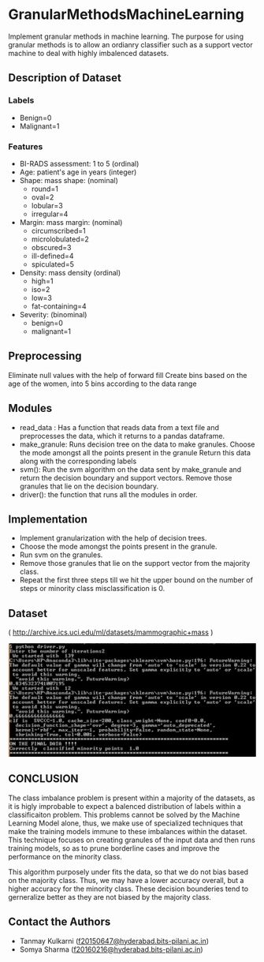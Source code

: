 # GranularMethodsMachineLearning
Implement granular methods in machine learning. The purpose for using granular methods is to allow an ordianry classifier such as a support vector machine to deal with highly imbalenced datasets.

## Description of Dataset
### Labels
  - Benign=0
  - Malignant=1

### Features
  - BI-RADS assessment: 1 to 5 (ordinal)  
  - Age: patient's age in years (integer) 
  - Shape: mass shape: (nominal)
      - round=1 
      - oval=2 
      - lobular=3 
      - irregular=4 
  - Margin: mass margin: (nominal)
      - circumscribed=1 
      - microlobulated=2 
      - obscured=3 
      - ill-defined=4 
      - spiculated=5 
  - Density: mass density (ordinal)
      - high=1 
       - iso=2 
       - low=3 
       - fat-containing=4 
  - Severity: (binominal)
       - benign=0
       - malignant=1 

## Preprocessing
Eliminate null values with the help of forward fill
Create bins based on the age of the women, into 5 bins according to the data range

## Modules
- read_data : Has a function that reads data from a text file and preprocesses the data, which it returns to a pandas dataframe.
- make_granule: 
Runs decision tree on the data to make granules.
Choose the mode amongst all the points present in the granule
Return this data along with the corresponding labels
- svm(): 
 Run the svm algorithm on the data sent by make_granule and return the decision boundary and support vectors.
Remove those granules that lie on the decision boundary.
- driver(): the function that runs all the modules in order.

## Implementation
- Implement granularization with the help of decision trees.
- Choose the mode amongst the points present in the granule.
- Run svm on the granules.
- Remove those granules that lie on the support vector from the majority class.
- Repeat the first three steps till we hit the upper bound on the number of steps or minority class misclassification is 0.

## Dataset
( http://archive.ics.uci.edu/ml/datasets/mammographic+mass )

![Working Example](img.PNG "Working Example")

## CONCLUSION
The class imbalance problem is present within a majority of the datasets, as it is higly improbable to expect a balenced distribution of labels within a classificaiton problem. This problems cannot be solved by the Machine Learning Model alone, thus, we make use of specialized techniques that make the training models immune to these imbalances within the dataset. This technique focuses on creating granules of the input data and then runs training models, so as to prune borderline cases and improve the performance on the minority class.

This algorithm purposely under fits the data, so that we do not bias based on the majority class. Thus, we may have a lower accuracy overall, but a higher accuracy for the minority class. These decision bounderies tend to gerneralize better as they are not biased by the majority class.

## Contact the Authors
- Tanmay Kulkarni (f20150647@hyderabad.bits-pilani.ac.in)
- Somya Sharma (f20160216@hyderabad.bits-pilani.ac.in)
